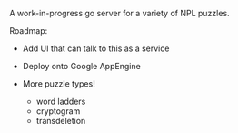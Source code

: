 A work-in-progress go server for a variety of NPL puzzles.

Roadmap:

  * Add UI that can talk to this as a service
  * Deploy onto Google AppEngine
  * More puzzle types!
  
    - word ladders
    - cryptogram
    - transdeletion